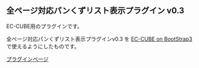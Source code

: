 全ページ対応パンくずリスト表示プラグイン v0.3 
-------------------------------------
EC-CUBE用のプラグインです。

全ページ対応パンくずリスト表示プラグインv0.3 を [EC-CUBE on BootStrap3](https://github.com/clicktx/eccube-on-bootstrap3) で使えるようにしたものです。

[プラグインページ](https://www.ec-cube.net/products/detail.php?product_id=666)
